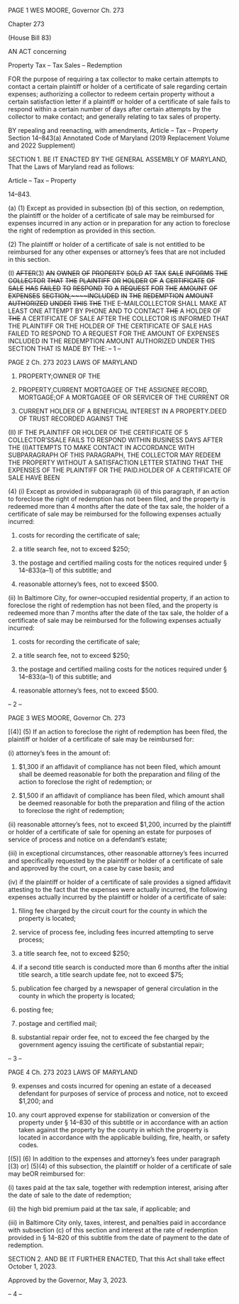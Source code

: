 PAGE 1
WES MOORE, Governor Ch. 273

Chapter 273

(House Bill 83)

AN ACT concerning

Property Tax – Tax Sales – Redemption

FOR the purpose of requiring a tax collector to make certain attempts to contact a certain
plaintiff or holder of a certificate of sale regarding certain expenses; authorizing a
collector to redeem certain property without a certain satisfaction letter if a plaintiff
or holder of a certificate of sale fails to respond within a certain number of days after
certain attempts by the collector to make contact; and generally relating to tax sales
of property.

BY repealing and reenacting, with amendments,
Article – Tax – Property
Section 14–843(a)
Annotated Code of Maryland
(2019 Replacement Volume and 2022 Supplement)

SECTION 1. BE IT ENACTED BY THE GENERAL ASSEMBLY OF MARYLAND,
That the Laws of Maryland read as follows:

Article – Tax – Property

14–843.

(a) (1) Except as provided in subsection (b) of this section, on redemption, the
plaintiff or the holder of a certificate of sale may be reimbursed for expenses incurred in
any action or in preparation for any action to foreclose the right of redemption as provided
in this section.

(2) The plaintiff or holder of a certificate of sale is not entitled to be
reimbursed for any other expenses or attorney’s fees that are not included in this section.

(I) ~~AFTER~~(3) ~~AN~~ ~~OWNER~~ ~~OF~~ ~~PROPERTY~~ ~~SOLD~~ ~~AT~~ ~~TAX~~ ~~SALE~~
~~INFORMS~~ ~~THE~~ ~~COLLECTOR~~ ~~THAT~~ ~~THE~~ ~~PLAINTIFF~~ ~~OR~~ ~~HOLDER~~ ~~OF~~ ~~A~~ ~~CERTIFICATE~~ ~~OF~~
~~SALE~~ ~~HAS~~ ~~FAILED~~ ~~TO~~ ~~RESPOND~~ ~~TO~~ ~~A~~ ~~REQUEST~~ ~~FOR~~ ~~THE~~ ~~AMOUNT~~ ~~OF~~ ~~EXPENSES~~
~~SECTION,~~~~INCLUDED~~ ~~IN~~ ~~THE~~ ~~REDEMPTION~~ ~~AMOUNT~~ ~~AUTHORIZED~~ ~~UNDER~~ ~~THIS~~ ~~THE~~
THE E–MAILCOLLECTOR SHALL MAKE AT LEAST ONE ATTEMPT BY PHONE AND TO
CONTACT ~~THE~~ A HOLDER OF ~~THE~~ A CERTIFICATE OF SALE AFTER THE COLLECTOR
IS INFORMED THAT THE PLAINTIFF OR THE HOLDER OF THE CERTIFICATE OF SALE
HAS FAILED TO RESPOND TO A REQUEST FOR THE AMOUNT OF EXPENSES INCLUDED
IN THE REDEMPTION AMOUNT AUTHORIZED UNDER THIS SECTION THAT IS MADE BY
THE:
– 1 –

PAGE 2
Ch. 273 2023 LAWS OF MARYLAND

1. PROPERTY;OWNER OF THE

2. PROPERTY,CURRENT MORTGAGEE OF THE ASSIGNEE
RECORD, MORTGAGE;OF A MORTGAGEE OF OR SERVICER OF THE CURRENT OR

3. CURRENT HOLDER OF A BENEFICIAL INTEREST IN A
PROPERTY.DEED OF TRUST RECORDED AGAINST THE

(II) IF THE PLAINTIFF OR HOLDER OF THE CERTIFICATE OF
5 COLLECTOR’SSALE FAILS TO RESPOND WITHIN BUSINESS DAYS AFTER THE
(I)ATTEMPTS TO MAKE CONTACT IN ACCORDANCE WITH SUBPARAGRAPH OF THIS
PARAGRAPH, THE COLLECTOR MAY REDEEM THE PROPERTY WITHOUT A
SATISFACTION LETTER STATING THAT THE EXPENSES OF THE PLAINTIFF OR THE
PAID.HOLDER OF A CERTIFICATE OF SALE HAVE BEEN

(4) (i) Except as provided in subparagraph (ii) of this paragraph, if an
action to foreclose the right of redemption has not been filed, and the property is redeemed
more than 4 months after the date of the tax sale, the holder of a certificate of sale may be
reimbursed for the following expenses actually incurred:

1. costs for recording the certificate of sale;

2. a title search fee, not to exceed $250;

3. the postage and certified mailing costs for the notices
required under § 14–833(a–1) of this subtitle; and

4. reasonable attorney’s fees, not to exceed $500.

(ii) In Baltimore City, for owner–occupied residential property, if an
action to foreclose the right of redemption has not been filed, and the property is redeemed
more than 7 months after the date of the tax sale, the holder of a certificate of sale may be
reimbursed for the following expenses actually incurred:

1. costs for recording the certificate of sale;

2. a title search fee, not to exceed $250;

3. the postage and certified mailing costs for the notices
required under § 14–833(a–1) of this subtitle; and

4. reasonable attorney’s fees, not to exceed $500.

– 2 –

PAGE 3
WES MOORE, Governor Ch. 273

[(4)] (5) If an action to foreclose the right of redemption has been filed,
the plaintiff or holder of a certificate of sale may be reimbursed for:

(i) attorney’s fees in the amount of:

1. $1,300 if an affidavit of compliance has not been filed,
which amount shall be deemed reasonable for both the preparation and filing of the action
to foreclose the right of redemption; or

2. $1,500 if an affidavit of compliance has been filed, which
amount shall be deemed reasonable for both the preparation and filing of the action to
foreclose the right of redemption;

(ii) reasonable attorney’s fees, not to exceed $1,200, incurred by the
plaintiff or holder of a certificate of sale for opening an estate for purposes of service of
process and notice on a defendant’s estate;

(iii) in exceptional circumstances, other reasonable attorney’s fees
incurred and specifically requested by the plaintiff or holder of a certificate of sale and
approved by the court, on a case by case basis; and

(iv) if the plaintiff or holder of a certificate of sale provides a signed
affidavit attesting to the fact that the expenses were actually incurred, the following
expenses actually incurred by the plaintiff or holder of a certificate of sale:

1. filing fee charged by the circuit court for the county in
which the property is located;

2. service of process fee, including fees incurred attempting
to serve process;

3. a title search fee, not to exceed $250;

4. if a second title search is conducted more than 6 months
after the initial title search, a title search update fee, not to exceed $75;

5. publication fee charged by a newspaper of general
circulation in the county in which the property is located;

6. posting fee;

7. postage and certified mail;

8. substantial repair order fee, not to exceed the fee charged
by the government agency issuing the certificate of substantial repair;

– 3 –

PAGE 4
Ch. 273 2023 LAWS OF MARYLAND

9. expenses and costs incurred for opening an estate of a
deceased defendant for purposes of service of process and notice, not to exceed $1,200; and

10. any court approved expense for stabilization or conversion
of the property under § 14–830 of this subtitle or in accordance with an action taken against
the property by the county in which the property is located in accordance with the
applicable building, fire, health, or safety codes.

[(5)] (6) In addition to the expenses and attorney’s fees under paragraph
[(3) or] (5)(4) of this subsection, the plaintiff or holder of a certificate of sale may beOR
reimbursed for:

(i) taxes paid at the tax sale, together with redemption interest,
arising after the date of sale to the date of redemption;

(ii) the high bid premium paid at the tax sale, if applicable; and

(iii) in Baltimore City only, taxes, interest, and penalties paid in
accordance with subsection (c) of this section and interest at the rate of redemption
provided in § 14–820 of this subtitle from the date of payment to the date of redemption.

SECTION 2. AND BE IT FURTHER ENACTED, That this Act shall take effect
October 1, 2023.

Approved by the Governor, May 3, 2023.

– 4 –